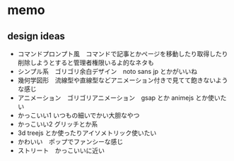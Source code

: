 # memo

## design ideas

- コマンドプロンプト風　コマンドで記事とかページを移動したり取得したり　削除しようとすると管理者権限いるよ的なネタも
- シンプル系　ゴリゴリ余白デザイン　noto sans jp とかがいいね
- 幾何学図形　流線型や直線型などアニメーション付きで見てて飽きないような感じ
- アニメーション　ゴリゴリアニメーション　gsap とか animejs とか使いたい
- かっこいい1 いつもの細いでかい大胆なやつ
- かっこいい2 グリッチとか系
- 3d treejs とか使ったりアイソメトリック使いたい
- かわいい　ポップでファンシーな感じ
- ストリート　かっこいいに近い
